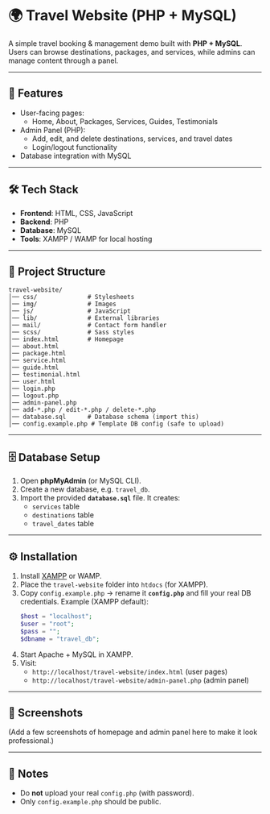 # 🌍 Travel Website (PHP + MySQL)

A simple travel booking & management demo built with **PHP + MySQL**.  
Users can browse destinations, packages, and services, while admins can manage content through a panel.

---

## 🚀 Features
- User-facing pages:
  - Home, About, Packages, Services, Guides, Testimonials
- Admin Panel (PHP):
  - Add, edit, and delete destinations, services, and travel dates
  - Login/logout functionality
- Database integration with MySQL

---

## 🛠️ Tech Stack
- **Frontend**: HTML, CSS, JavaScript
- **Backend**: PHP
- **Database**: MySQL
- **Tools**: XAMPP / WAMP for local hosting

---

## 📂 Project Structure
```
travel-website/
│── css/              # Stylesheets
│── img/              # Images
│── js/               # JavaScript
│── lib/              # External libraries
│── mail/             # Contact form handler
│── scss/             # Sass styles
│── index.html        # Homepage
│── about.html
│── package.html
│── service.html
│── guide.html
│── testimonial.html
│── user.html
│── login.php
│── logout.php
│── admin-panel.php
│── add-*.php / edit-*.php / delete-*.php
│── database.sql      # Database schema (import this)
│── config.example.php # Template DB config (safe to upload)
```
---

## 🗄️ Database Setup
1. Open **phpMyAdmin** (or MySQL CLI).
2. Create a new database, e.g. `travel_db`.
3. Import the provided **`database.sql`** file. It creates:
   - `services` table
   - `destinations` table
   - `travel_dates` table

---

## ⚙️ Installation
1. Install [XAMPP](https://www.apachefriends.org/) or WAMP.
2. Place the `travel-website` folder into `htdocs` (for XAMPP).
3. Copy `config.example.php` → rename it **`config.php`** and fill your real DB credentials.
   Example (XAMPP default):
   ```php
   $host = "localhost";
   $user = "root";
   $pass = "";
   $dbname = "travel_db";
   ```
4. Start Apache + MySQL in XAMPP.
5. Visit:
   - `http://localhost/travel-website/index.html` (user pages)
   - `http://localhost/travel-website/admin-panel.php` (admin panel)

---

## 📸 Screenshots
(Add a few screenshots of homepage and admin panel here to make it look professional.)

---

## 📜 Notes
- Do **not** upload your real `config.php` (with password).
- Only `config.example.php` should be public.

